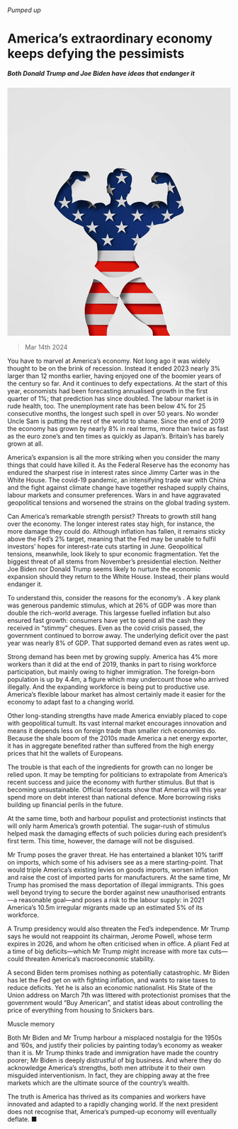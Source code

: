 ###### Pumped up

# America’s extraordinary economy keeps defying the pessimists 

##### Both Donald Trump and Joe Biden have ideas that endanger it 

![image](images/20240316_LDD001_FH.jpg) 

> Mar 14th 2024 

You have to marvel at America’s economy. Not long ago it was widely thought to be on the brink of recession. Instead it ended 2023 nearly 3% larger than 12 months earlier, having enjoyed one of the boomier years of the century so far. And it continues to defy expectations. At the start of this year, economists had been forecasting annualised growth in the first quarter of 1%; that prediction has since doubled. The labour market is in rude health, too. The unemployment rate has been below 4% for 25 consecutive months, the longest such spell in over 50 years. No wonder Uncle Sam is putting the rest of the world to shame. Since the end of 2019 the economy has grown by nearly 8% in real terms, more than twice as fast as the euro zone’s and ten times as quickly as Japan’s. Britain’s has barely grown at all. 

America’s expansion is all the more striking when you consider the many things that could have killed it. As the Federal Reserve has  the economy has endured the sharpest rise in interest rates since Jimmy Carter was in the White House. The covid-19 pandemic, an intensifying trade war with China and the fight against climate change have together reshaped supply chains, labour markets and consumer preferences. Wars in  and  have aggravated geopolitical tensions and worsened the strains on the global trading system. 

Can America’s remarkable strength persist? Threats to growth still hang over the economy. The longer interest rates stay high, for instance, the more damage they could do. Although inflation has fallen, it remains sticky above the Fed’s 2% target, meaning that the Fed may be unable to fulfil investors’ hopes for interest-rate cuts starting in June. Geopolitical tensions, meanwhile, look likely to spur economic fragmentation. Yet the biggest threat of all stems from November’s presidential election. Neither Joe Biden nor Donald Trump seems likely to nurture the economic expansion should they return to the White House. Instead, their plans would endanger it. 

To understand this, consider the reasons for the economy’s . A key plank was generous pandemic stimulus, which at 26% of GDP was more than double the rich-world average. This largesse fuelled inflation but also ensured fast growth: consumers have yet to spend all the cash they received in “stimmy” cheques. Even as the covid crisis passed, the government continued to borrow away. The underlying deficit over the past year was nearly 8% of GDP. That supported demand even as rates went up.

Strong demand has been met by growing supply. America has 4% more workers than it did at the end of 2019, thanks in part to rising workforce participation, but mainly owing to higher immigration. The foreign-born population is up by 4.4m, a figure which may undercount those who arrived illegally. And the expanding workforce is being put to productive use. America’s flexible labour market has almost certainly made it easier for the economy to adapt fast to a changing world.

Other long-standing strengths have made America enviably placed to cope with geopolitical tumult. Its vast internal market encourages innovation and means it depends less on foreign trade than smaller rich economies do. Because the shale boom of the 2010s made America a net energy exporter, it has in aggregate benefited rather than suffered from the high energy prices that hit the wallets of Europeans. 

The trouble is that each of the ingredients for growth can no longer be relied upon. It may be tempting for politicians to extrapolate from America’s recent success and juice the economy with further stimulus. But that is becoming unsustainable. Official forecasts show that America will this year spend more on debt interest than national defence. More borrowing risks building up financial perils in the future. 

At the same time, both  and  harbour populist and protectionist instincts that will only harm America’s growth potential. The sugar-rush of stimulus helped mask the damaging effects of such policies during each president’s first term. This time, however, the damage will not be disguised. 

Mr Trump poses the graver threat. He has entertained a blanket 10% tariff on imports, which some of his advisers see as a mere starting-point. That would triple America’s existing levies on goods imports, worsen inflation and raise the cost of imported parts for manufacturers. At the same time, Mr Trump has promised the mass deportation of illegal immigrants. This goes well beyond trying to secure the border against new unauthorised entrants—a reasonable goal—and poses a risk to the labour supply: in 2021 America’s 10.5m irregular migrants made up an estimated 5% of its workforce.

A Trump presidency would also threaten the Fed’s independence. Mr Trump says he would not reappoint its chairman, Jerome Powell, whose term expires in 2026, and whom he often criticised when in office. A pliant Fed at a time of big deficits—which Mr Trump might increase with more tax cuts—could threaten America’s macroeconomic stability.

A second Biden term promises nothing as potentially catastrophic. Mr Biden has let the Fed get on with fighting inflation, and wants to raise taxes to reduce deficits. Yet he is also an economic nationalist. His State of the Union address on March 7th was littered with protectionist promises that the government would “Buy American”, and statist ideas about controlling the price of everything from housing to Snickers bars.

Muscle memory

Both Mr Biden and Mr Trump harbour a misplaced nostalgia for the 1950s and ’60s, and justify their policies by painting today’s economy as weaker than it is. Mr Trump thinks trade and immigration have made the country poorer; Mr Biden is deeply distrustful of big business. And where they do acknowledge America’s strengths, both men attribute it to their own misguided interventionism. In fact, they are chipping away at the free markets which are the ultimate source of the country’s wealth. 

The truth is America has thrived as its companies and workers have innovated and adapted to a rapidly changing world. If the next president does not recognise that, America’s pumped-up economy will eventually deflate. ■


